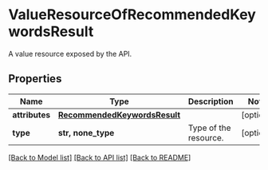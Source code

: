 # ValueResourceOfRecommendedKeywordsResult

A value resource exposed by the API.

## Properties
Name | Type | Description | Notes
------------ | ------------- | ------------- | -------------
**attributes** | [**RecommendedKeywordsResult**](RecommendedKeywordsResult.md) |  | [optional] 
**type** | **str, none_type** | Type of the resource. | [optional] 

[[Back to Model list]](../README.md#documentation-for-models) [[Back to API list]](../README.md#documentation-for-api-endpoints) [[Back to README]](../README.md)


